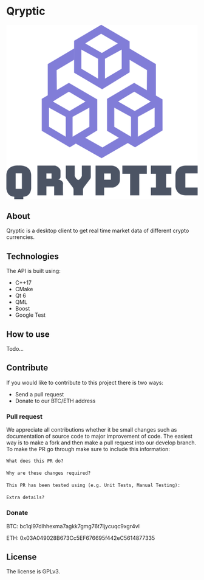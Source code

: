 # Qryptic 
 
![alt text](qryptic-logo.png "Qryptic")

## About
Qryptic is a desktop client to get real time market data of different crypto currencies.

## Technologies

The API is built using:

- C++17
- CMake
- Qt 6
- QML
- Boost
- Google Test

## How to use

Todo...

## Contribute

If you would like to contribute to this project there is two ways:

- Send a pull request
- Donate to our BTC/ETH address

### Pull request

We appreciate all contributions whether it be small changes such as documentation of source code to major improvement of code. The easiest way is to make a fork and then make a pull request into our develop branch. To make the PR go through make sure to include this information:

```
What does this PR do?

Why are these changes required?

This PR has been tested using (e.g. Unit Tests, Manual Testing):

Extra details?
```

### Donate

BTC: bc1ql97dlhhexma7agkk7gmg76t7ljycuqc9xgr4vl

ETH: 0x03A049028B673Cc5EF676695f442eC5614877335

## License

The license is GPLv3.
